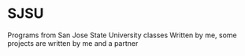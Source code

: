 # SJSU
Programs from San Jose State University classes
Written by me, some projects are written by me and a partner 

